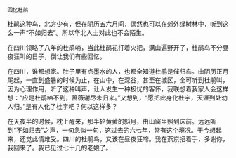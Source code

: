     回忆杜鹃 

   杜鹃这种鸟，北方少有，但在阴历五六月间，偶然也可以在郊外绿树林中，听到这么一声“不如归去”。所以华北人士对此也不会陌生。

   在四川领略了八年的杜鹃啼，当此杜鹃花打着火把，满山遍野开了，杜鹃鸟不分昼夜狂叫的日子，倒让我们有些回忆。

   在四川，谁都想家。肚子里有点墨水的人，也都全知道杜鹃是催归鸟。由阴历正月尾起，一直到盛暑的时候为止，在山中，在深谷，甚至在城区，全可听到杜鹃叫，因为心理作用，听了这种叫声，让人发生一种极忧的客怀，我联想着我家人会这样想：“应是杜鹃啼不到，蔷薇谢尽未归来。”又想到，“愿把此身化杜宇，天涯到处劝人归。”是有人化了杜宇吧？何以这样多？

   在天夜半的时候，枕上醒来，那半轮黄黄的斜月，由山窗里照到床前。远远听到“不如归去”之声，一句急似一句，这过去的六七年，常有这个境况。于今想起来，还觉此情难受。四川的杜鹃鸟，又该在昼夜狂啼。我在燕京招着手，多谢你，我回来了。我已见过七十几的老娘了。

